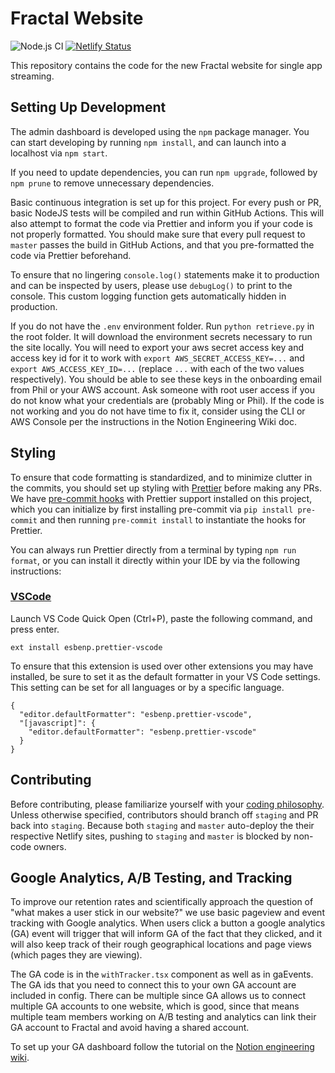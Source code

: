 # Fractal Website

![Node.js CI](https://github.com/fractalcomputers/website/workflows/Node.js%20CI/badge.svg)
[![Netlify Status](https://api.netlify.com/api/v1/badges/6bf95ae3-d9ee-4e92-99e2-fc67c52f540f/deploy-status)](https://app.netlify.com/sites/tryfractal/deploys)

This repository contains the code for the new Fractal website for single app streaming.

## Setting Up Development

The admin dashboard is developed using the `npm` package manager. You can start developing by running `npm install`, and can launch into a localhost via `npm start`.

If you need to update dependencies, you can run `npm upgrade`, followed by `npm prune` to remove unnecessary dependencies.

Basic continuous integration is set up for this project. For every push or PR, basic NodeJS tests will be compiled and run within GitHub Actions. This will also attempt to format the code via Prettier and inform you if your code is not properly formatted. You should make sure that every pull request to `master` passes the build in GitHub Actions, and that you pre-formatted the code via Prettier beforehand.

To ensure that no lingering `console.log()` statements make it to production and can be inspected by users, please use `debugLog()` to print to the console. This custom logging function gets automatically hidden in production.

If you do not have the `.env` environment folder. Run `python retrieve.py` in the root folder. It will download the environment secrets necessary to run the site locally. You will need to export your aws secret access key and access key id for it to work with `export AWS_SECRET_ACCESS_KEY=...` and `export AWS_ACCESS_KEY_ID=...` (replace `...` with each of the two values respectively). You should be able to see these keys in the onboarding email from Phil or your AWS account. Ask someone with root user access if you do not know what your credentials are (probably Ming or Phil). If the code is not working and you do not have time to fix it, consider using the CLI or AWS Console per the instructions in the Notion Engineering Wiki doc.

## Styling

To ensure that code formatting is standardized, and to minimize clutter in the commits, you should set up styling with [Prettier](https://prettier.io/) before making any PRs. We have [pre-commit hooks](https://pre-commit.com/) with Prettier support installed on this project, which you can initialize by first installing pre-commit via `pip install pre-commit` and then running `pre-commit install` to instantiate the hooks for Prettier.

You can always run Prettier directly from a terminal by typing `npm run format`, or you can install it directly within your IDE by via the following instructions:

### [VSCode](https://marketplace.visualstudio.com/items?itemName=esbenp.prettier-vscode)

Launch VS Code Quick Open (Ctrl+P), paste the following command, and press enter.

```
ext install esbenp.prettier-vscode
```

To ensure that this extension is used over other extensions you may have installed, be sure to set it as the default formatter in your VS Code settings. This setting can be set for all languages or by a specific language.

```
{
  "editor.defaultFormatter": "esbenp.prettier-vscode",
  "[javascript]": {
    "editor.defaultFormatter": "esbenp.prettier-vscode"
  }
}
```

## Contributing

Before contributing, please familiarize yourself with your [coding philosophy](https://www.notion.so/tryfractal/Setting-up-Your-Google-Analytics-Dashboard-d5bcc39ee6c1433fa2006945d4469615). Unless otherwise specified, contributors should branch off `staging` and PR back into `staging`. Because both `staging` and `master` auto-deploy the their respective Netlify sites, pushing to `staging` and `master` is blocked by non-code owners.

## Google Analytics, A/B Testing, and Tracking

To improve our retention rates and scientifically approach the question of "what makes a user stick in our website?" we use basic pageview and event tracking with Google analytics. When users click a button a google analytics (GA) event will trigger that will inform GA of the fact that they clicked, and it will also keep track of their rough geographical locations and page views (which pages they are viewing).

The GA code is in the `withTracker.tsx` component as well as in gaEvents. The GA ids that you need to connect this to your own GA account are included in config. There can be multiple since GA allows us to connect multiple GA accounts to one website, which is good, since that means multiple team members working on A/B testing and analytics can link their GA account to Fractal and avoid having a shared account.

To set up your GA dashboard follow the tutorial on the [Notion engineering wiki](https://www.notion.so/tryfractal/Setting-up-Your-Google-Analytics-Dashboard-d5bcc39ee6c1433fa2006945d4469615).
